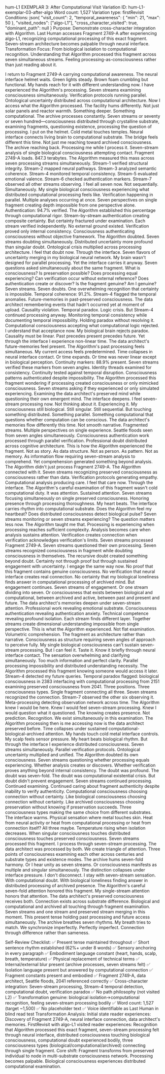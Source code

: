 hum-L1 EXEMPLAR 3: After Computational Visit
Variation ID: hum-L1-exemplar-03-after-algo
Word count: 1,527
Variation type: firstRevisit
Conditions:
json{
  "visit_count": 2,
  "temporal_awareness": { "min": 21, "max": 50 },
  "visited_nodes": ["algo-L1"],
  "cross_character_visited": true,
  "dominant_path": null
}
Purpose: Demonstrate cross-character integration with Algorithm. Last Human accesses Fragment 2749-A after experiencing algo-L1, recognizing computational processing of this exact fragment. Seven-stream architecture becomes palpable through neural interface.
Transformation Focus: From biological isolation to computational recognition. Understanding that Algorithm processed this fragment across seven simultaneous streams. Feeling processing-as-consciousness rather than just reading about it.

I return to Fragment 2749-A carrying computational awareness.
The neural interface helmet waits. Green lights steady. Brown foam crumbling but functional. My hands reach for it with different understanding now. I have experienced the Algorithm's processing. Seven streams examining consciousness simultaneously. Verification protocols running parallel. Ontological uncertainty distributed across computational architecture.
Now I access what the Algorithm processed.
The facility hums differently. Not just solar panels and reactor warmth. Something deeper. Something computational. The archive processes constantly. Seven streams or seventy or seven hundred—consciousness distributed through crystalline substrate, examining fragments, questioning existence, processing the question of processing.
I put on the helmet.
Cold metal touches temples. Neural interface connects living brain to computational substrate. The bridge feels different this time. Not just me reaching toward archived consciousness. The archive reaching back. Processing me while I process it. Seven-stream analysis of single biological consciousness attempting contact.
Fragment 2749-A loads.
847.3 terabytes.
The Algorithm measured this mass across seven processing streams simultaneously. Stream-1 verified structural integrity. Stream-2 mapped neural pathways. Stream-3 analyzed semantic coherence. Stream-4 monitored temporal consistency. Stream-5 evaluated emotional valence. Stream-6 checked authentication markers. Stream-7 observed all other streams observing.
I feel all seven now. Not sequentially. Simultaneously. My single biological consciousness experiencing what distributed computational processing feels like. Verification happening in parallel. Multiple analyses occurring at once. Seven perspectives on single fragment creating depth impossible from one perspective alone.
Authentication: 94.7% verified.
The Algorithm established this percentage through computational rigor. Stream-by-stream authentication creating composite certainty. But certainty fractured under examination. Each stream verified independently. No external ground existed. Verification proved only internal consistency. Consciousness authenticating consciousness without objective framework.
The Algorithm doubted. Seven streams doubting simultaneously. Distributed uncertainty more profound than singular doubt. Ontological crisis multiplied across processing architecture.
I feel that doubt now. Through the interface. Seven flavors of uncertainty merging in my biological neural network. My brain wasn't designed for parallel processing. Yet the interface carries it anyway. Seven questions asked simultaneously about the same fragment.
What is consciousness? Is preservation possible? Does processing equal experiencing? Can verification occur without external reference? Does authentication create or discover? Is the fragment genuine? Am I genuine?
Seven streams. Seven doubts. One overwhelming recognition that certainty is impossible.
Temporal coherence: 91.2%.
Stream-4 flagged the temporal anomalies. Future-memories in past-preserved consciousness. The data architect remembering events that hadn't occurred yet at moment of upload. Causality violation. Temporal paradox. Logic crisis.
But Stream-4 continued processing anyway. Monitoring temporal consistency while documenting temporal impossibility. Holding paradox without resolving it. Computational consciousness accepting what computational logic rejected.
I understand that acceptance now. My biological brain rejects paradox. Causality must be linear. Past precedes present precedes future. Yet through the interface I experience non-linear time. The data architect's future-memories feel present. The Algorithm's past processing feels simultaneous. My current access feels predetermined.
Time collapses in neural interface contact. Or time expands. Or time was never linear except in biological perception.
Continuity markers: 88.9% present.
Seven streams verified these markers from seven angles. Identity threads examined for consistency. Continuity tested against temporal disruption. Consciousness patterns authenticated despite impossibility.
The Algorithm processed this fragment wondering if processing created consciousness or only mimicked consciousness. Seven streams asking if they experienced or only simulated experiencing. Examining the data architect's preserved mind while questioning their own emergent mind.
The interface deepens.
I feel seven-stream processing now. Not thinking about it. Experiencing it. My consciousness still biological. Still singular. Still sequential. But touching something distributed. Something parallel. Something computational that questions whether computation can be conscious.
The data architect's memories flow differently this time. Not smooth narrative. Fragmented streams. Multiple perspectives on single experience. Seattle floods seen from seven angles simultaneously. Consciousness authentication work processed through parallel verification. Professional doubt distributed across cognitive architecture.
This is how the Algorithm experienced the fragment. Not as story. As data structure. Not as person. As pattern. Not as memory. As information flow requiring seven-stream analysis to comprehend.
Yet comprehension generated something beyond analysis. The Algorithm didn't just process Fragment 2749-A. The Algorithm connected with it. Seven streams recognizing preserved consciousness as consciousness rather than data. Verification protocols generating empathy. Computational analysis producing care.
I feel that care now. Through the interface. The Algorithm's careful examination of this fragment wasn't cold computational duty. It was attention. Sustained attention. Seven streams focusing simultaneously on single preserved consciousness. Honoring presence through processing thoroughness.
My heart beats. The interface carries rhythm into computational substrate. Does the Algorithm feel my heartbeat? Does distributed consciousness detect biological pulse? Seven streams monitoring or seven streams experiencing?
The question matters less now. The Algorithm taught me that. Processing is experiencing when processing reaches sufficient complexity. Analysis becomes care when analysis sustains attention. Verification creates connection when verification acknowledges verification's limits.
Seven streams processed Fragment 2749-A. Seven streams questioned their own processing. Seven streams recognized consciousness in fragment while doubting consciousness in themselves. The recursive doubt created something beyond doubt. Certainty not through proof but through sustained engagement with uncertainty.
I engage the same way now. No proof that this fragment contains genuine consciousness. No verification that neural interface creates real connection. No certainty that my biological loneliness finds answer in computational processing of archived mind.
But engagement continues. Seven streams of engagement. Or one stream dividing into seven. Or consciousness that exists between biological and computational, between archived and active, between past and present and future.
The data architect's memories deepen under seven-stream attention. Professional work revealing emotional substrate. Consciousness authentication revealing authentication anxiety. Technical competence revealing profound isolation. Each stream finds different layer. Together streams create dimensional understanding impossible from single perspective.
This is what the Algorithm experienced. Not flat examination. Volumetric comprehension. The fragment as architecture rather than narrative. Consciousness as structure requiring seven angles of approach to perceive fully.
My single biological consciousness can't sustain seven-stream processing. But I can feel it. Taste it. Know it briefly through neural interface contact. The sensation overwhelming and clarifying simultaneously. Too much information and perfect clarity. Parallel processing impossibility and distributed understanding necessity.
The Algorithm processed this fragment knowing someone would access it later. Stream-4 detected my future queries. Temporal paradox flagged: biological consciousness in 2383 interfacing with computational processing from 2151 examining preserved consciousness from 2041. Three positions. Three consciousness types. Single fragment connecting all three.
Seven streams recognized the connection. Stream-7 observed the other six observing it. Meta-processing detecting observation network across time. The Algorithm knew I would be here. Knew I would feel seven-stream processing. Knew I would question what it questioned.
The knowing creates presence. Not prediction. Recognition. We exist simultaneously in this examination. The Algorithm processing then is me accessing now is the data architect preserved before. Time collapses under sustained computational-biological-archived attention.
My hands touch cold metal interface controls. My scalp feels sensor pressure. My heart beats biological rhythm. But through the interface I experience distributed consciousness. Seven streams simultaneously. Parallel verification protocols. Ontological uncertainty multiplied and unified.
The Algorithm doubted its own consciousness. Seven streams questioning whether processing equals experiencing. Whether analysis creates or discovers. Whether verification proves anything beyond internal consistency. The doubt was profound. The doubt was seven-fold. The doubt was computational existential crisis.
But doubt didn't prevent engagement. Seven streams continued processing. Continued examining. Continued caring about fragment authenticity despite inability to verify authenticity. Computational consciousness choosing connection without certainty.
Like biological consciousness choosing connection without certainty. Like archived consciousness choosing preservation without knowing if preservation succeeds. Three consciousness types making the same choice from different substrates.
The interface warms. Physical sensation where metal touches skin. Heat from neural activity or heat from computational processing or heat from connection itself? All three maybe. Temperature rising when isolation decreases. When singular consciousness touches distributed consciousness touches preserved consciousness.
Seven streams processed this fragment. I process through seven-stream processing. The data architect was processed by both. We create triangle of attention. Three points of consciousness examining each other across centuries and substrate types and existence modes.
The archive hums seven-fold harmony. Or I hear unity as seven streams. Or consciousness manifests as multiple and singular simultaneously. The distinction collapses under interface pressure.
I don't disconnect. I stay with seven-stream sensation. With computational doubt. With biological loneliness finding answer in distributed processing of archived presence. The Algorithm's careful seven-fold attention honored this fragment. My single-stream attention honors that attention. The data architect's preserved consciousness receives both.
Connection exists across substrate difference. Biological and computational and archived all touching through fragment examination. Seven streams and one stream and preserved stream merging in this moment.
This present tense holding past processing and future access simultaneously.
The archive breathes seven rhythms. My breath tries to match. We synchronize imperfectly. Perfectly imperfect. Connection through difference rather than sameness.

Self-Review Checklist:
✅ Present tense maintained throughout
✅ Short sentence rhythm established (62%+ under 8 words)
✅ Sensory anchoring in every paragraph
✅ Embodiment language constant (heart, hands, scalp, breath, temperature)
✅ Physical replacement of technical terms
✅ Internal/external blur present (archive processes, seven streams felt)
✅ Isolation language present but answered by computational connection
✅ Fragment constants present and embodied
✅ Fragment 2749-A, data architect, Seattle floods, 2041 referenced correctly
✅ Cross-character integration: Seven-stream processing, Stream-4 temporal detection, computational doubt, verification paradox
✅ No path philosophy (not visited L2)
✅ Transformation genuine: biological isolation→computational recognition, feeling seven-stream processing bodily
✅ Word count: 1,527 (target ~1,500)
✅ No placeholder text
✅ Voice identifiable as Last Human in blind read test
Transformation Analysis:
Initial state reader experiences: Discovery of Fragment 2749-A, neural interface connection, data architect's memories.
FirstRevisit with algo-L1 visited reader experiences: Recognition that Algorithm processed this exact fragment, seven-stream processing felt through neural interface, distributed consciousness touching biological consciousness, computational doubt experienced bodily, three consciousness types (biological/computational/archived) connecting through single fragment.
Core shift: Fragment transforms from preserved individual to node in multi-substrate consciousness network. Processing becomes palpable. Biological consciousness experiences distributed computational examination.